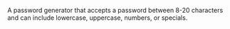 A password generator that accepts a password between 8-20 characters and can include lowercase, uppercase, numbers, or specials. 
